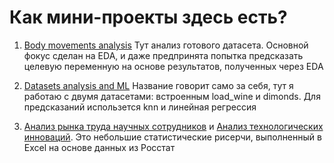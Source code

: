 # Как мини-проекты здесь есть? 
1. [Body movements analysis](https://github.com/jassalm/Resume-Projects/blob/main/Some%20stuff/Body%20movements%20analysis.ipynb)
Тут анализ готового датасета. Основной фокус сделан на EDA, и даже предпринята попытка предсказать целевую переменную на основе результатов, полученных через EDA

2. [Datasets analysis and ML](https://github.com/jassalm/Resume-Projects/blob/main/Some%20stuff/Datasets%20analysis%20and%20ML.ipynb)
Название говорит само за себя, тут я работаю с двумя датасетами: встроенным load_wine и dimonds. Для предсказаний использется knn и линейная регрессия

3. [Анализ рынка труда научных сотрудников](https://github.com/jassalm/Resume-Projects/blob/main/Some%20stuff/Анализ%20рынка%20труда%20научных%20сотрудников.xlsx) и [Анализ технологических инноваций](https://github.com/jassalm/Resume-Projects/blob/main/Some%20stuff/Анализ%20технологических%20инноваций.xlsx).
Это небольшие статистические рисерчи, выполненный в Excel на основе данных из Росстат
